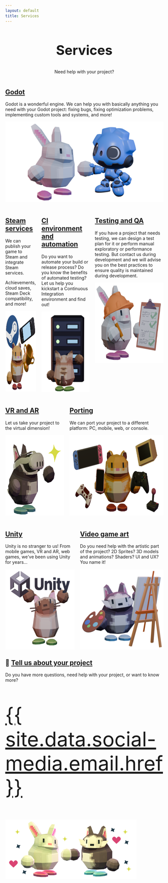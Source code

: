 ```yaml
---
layout: default
title: Services
---
```


<style>
    .services-container {
        margin-bottom: 18px;
        display: flex;
        gap: 18px;
    }    
    .column-design {
        display: flex;
    }
    .card > div > img {
        display: block;
        margin-left: auto;
        margin-right: auto;
    }
    .email {
        font-size: 64px
    }
    /* Mobile */
    @media (max-width: 750px) {
        .services-container {
            flex-direction: column;
        }
        .service-card {
            width: auto;
        }
        .email {
            font-size: 24px
        }
    }
</style>

<div style="text-align: center;">
    <h2 style="font-size:42px;">Services</h2>
    <p>Need help with your project?</p>
</div>

<div class="services-container">
    <div class="card">
        <h2><a href="#godot">Godot</a></h2>
        <div>
            <div>
                <p>Godot is a wonderful engine. We can help you with basically anything you need with your Godot project: fixing bugs, fixing optimization problems, implementing custom tools and systems, and more!</p>
            </div>
            <img src="/assets/images/services/godot.png" height="256px" alt="A rabbit and a Godot robot shaking hands"/>
        </div>
    </div>
</div>
<div class="services-container">
    <div class="card">
        <h2><a href="#steam">Steam services</a></h2>
        <div>
            <div>
                <p>We can publish your game to Steam and integrate Steam services.</p>
                <p>Achievements, cloud saves, Steam Deck compatibility, and more!</p>
            </div>
            <img src="/assets/images/services/steam.png" height="256px" alt="A hamster holding a trophy, there is also a Steam logo and a SteamDeck"/>
        </div>
    </div>
    <div class="card">
        <h2><a href="#ci-and-automation">CI environment and automation</a></h2>
        <div>
            <div>
                <p>Do you want to automate your build or release process? Do you know the benefits of automated testing? Let us help you kickstart a Continuous Integration environment and find out!</p>
            </div>
            <img src="/assets/images/services/servers.png" height="256px" alt="A cat looking at a server rack"/>
        </div>
    </div>
    <div class="card">
        <h2><a href="#testing-and-qa">Testing and QA</a></h2>
        <div>
            <div>
                <p>If you have a project that needs testing, we can design a test plan for it or perform manual exploratory or performance testing. But contact us during development and we will advise you on the best practices to ensure quality is maintained during development.</p>
            </div>
            <img src="/assets/images/services/testing.png" height="256px" alt="A rabbit with a helmet checking a list of checkboxes"/>
        </div>
    </div>
</div>
<div class="services-container">
    <div class="card">
        <h2><a href="#vr-ar">VR and AR</a></h2>
        <div>
            <div>
                <p>Let us take your project to the virtual dimension!</p>
            </div>
            <img src="/assets/images/services/vr.png" height="256px" alt="A dog wearing some VR glasses"/>
        </div>
    </div>
    <div class="card">
        <h2><a href="#porting">Porting</a></h2>
        <div>
            <div>
                <p>We can port your project to a different platform: PC, mobile, web, or console.</p>
            </div>
            <img src="/assets/images/services/platforms.png" height="256px" alt="A hamster with some consoles and controllers"/>
        </div>
    </div>
</div>
<div class="services-container">
    <div class="card">
        <h2><a href="#unity">Unity</a></h2>
        <div>
            <div>
                <p>Unity is no stranger to us! From mobile games, VR and AR, web games, we've been using Unity for years...</p>
            </div>
            <img src="/assets/images/services/unity.png" height="256px" alt="A cat holding a sign with the Unity logo"/>
        </div>
    </div>
    <div class="card">
        <h2><a href="#art">Video game art</a></h2>
        <div>
            <div>
                <p>Do you need help with the artistic part of the project? 2D Sprites? 3D models and animations? Shaders? UI and UX? You name it!</p>
            </div>
            <img src="/assets/images/services/art.png" height="256px" alt="A dog drawing a painting"/>
        </div>
    </div>
</div>

## 💬 [Tell us about your project](#contact)

Do you have more questions, need help with your project, or want to know more?

<p class="email"><a href="mailto: {{ site.data.social-media.email.href }}">{{ site.data.social-media.email.href }}</a></p>

<img src="/assets/images/services/panas.png" height="190px" alt="A rabbit and a dog shaking hands"/>
